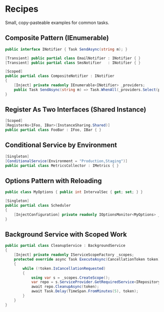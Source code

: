 # Recipes

Small, copy-pasteable examples for common tasks.

## Composite Pattern (IEnumerable<T>)

```csharp
public interface INotifier { Task SendAsync(string m); }

[Transient] public partial class EmailNotifier : INotifier { }
[Transient] public partial class SmsNotifier   : INotifier { }

[Scoped]
public partial class CompositeNotifier : INotifier
{
    [Inject] private readonly IEnumerable<INotifier> _providers;
    public Task SendAsync(string m) => Task.WhenAll(_providers.Select(p => p.SendAsync(m)));
}
```

## Register As Two Interfaces (Shared Instance)

```csharp
[Scoped]
[RegisterAs<IFoo, IBar>(InstanceSharing.Shared)]
public partial class FooBar : IFoo, IBar { }
```

## Conditional Service by Environment

```csharp
[Singleton]
[ConditionalService(Environment = "Production,Staging")]
public partial class MetricsCollector : IMetrics { }
```

## Options Pattern with Reloading

```csharp
public class MyOptions { public int IntervalSec { get; set; } }

[Singleton]
public partial class Scheduler
{
    [InjectConfiguration] private readonly IOptionsMonitor<MyOptions> _opt; // change notifications
}
```

## Background Service with Scoped Work

```csharp
public partial class CleanupService : BackgroundService
{
    [Inject] private readonly IServiceScopeFactory _scopes;
    protected override async Task ExecuteAsync(CancellationToken token)
    {
        while (!token.IsCancellationRequested)
        {
            using var s = _scopes.CreateScope();
            var repo = s.ServiceProvider.GetRequiredService<IRepository>();
            await repo.CleanupAsync(token);
            await Task.Delay(TimeSpan.FromMinutes(5), token);
        }
    }
}
```
